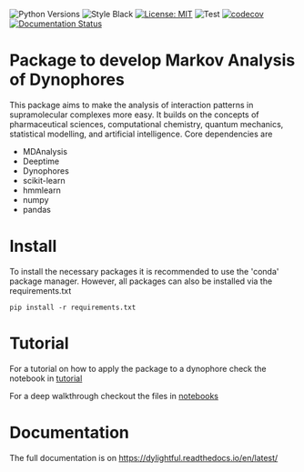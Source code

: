 ![Python Versions](https://img.shields.io/badge/python-3.7%20%7C%203.8%20%7C%203.9%20%7C%203.10-blue) 
![Style Black](https://warehouse-camo.ingress.cmh1.psfhosted.org/fbfdc7754183ecf079bc71ddeabaf88f6cbc5c00/68747470733a2f2f696d672e736869656c64732e696f2f62616467652f636f64652532307374796c652d626c61636b2d3030303030302e737667) 
[![License: MIT](https://img.shields.io/badge/License-MIT-yellow.svg)](https://opensource.org/licenses/MIT)
![Test](https://github.com/MQSchleich/dylightful/actions/workflows/python-app.yaml/badge.svg?branch=main)
[![codecov](https://codecov.io/gh/simonw/asgi-csrf/branch/main/graph/badge.svg)](https://codecov.io/gh/MQSchleich/dylightful/)
[![Documentation Status](https://readthedocs.org/projects/dylightful/badge/?version=latest)](https://dylightful.readthedocs.io/en/latest/?badge=latest)

# Package to develop Markov Analysis of Dynophores

This package aims to make the analysis of interaction patterns in supramolecular complexes more easy. It builds on the concepts of pharmaceutical sciences, computational chemistry, quantum mechanics, statistical modelling, and artificial intelligence. 
Core dependencies are 

* MDAnalysis
* Deeptime 
* Dynophores
* scikit-learn
* hmmlearn
* numpy 
* pandas

# Install 

To install the necessary packages it is recommended to use the 'conda' package manager. However, all packages can also be installed via the requirements.txt

```
pip install -r requirements.txt
```

# Tutorial 

For a tutorial on how to apply the package to a dynophore check the notebook in [tutorial](https://github.com/MQSchleich/dylightful/tutorial)

For a deep walkthrough checkout the files in [notebooks](https://github.com/MQSchleich/dylightful/notebooks/)


# Documentation

The full documentation is on https://dylightful.readthedocs.io/en/latest/


